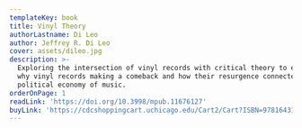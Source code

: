```yaml
---
templateKey: book
title: Vinyl Theory
authorLastname: Di Leo
author: Jeffrey R. Di Leo
cover: assets/dileo.jpg
description: >-
  Exploring the intersection of vinyl records with critical theory to examine
  why vinyl records making a comeback and how their resurgence connected to the
  political economy of music.
orderOnPage: 1
readLink: 'https://doi.org/10.3998/mpub.11676127'
buyLink: 'https://cdcshoppingcart.uchicago.edu/Cart2/Cart?ISBN=9781643150154&PRESS=lever'
---
```


